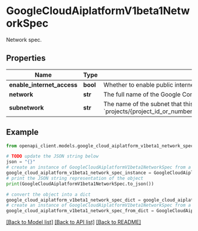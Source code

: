 # GoogleCloudAiplatformV1beta1NetworkSpec

Network spec.

## Properties

Name | Type | Description | Notes
------------ | ------------- | ------------- | -------------
**enable_internet_access** | **bool** | Whether to enable public internet access. Default false. | [optional] 
**network** | **str** | The full name of the Google Compute Engine [network](https://cloud.google.com//compute/docs/networks-and-firewalls#networks) | [optional] 
**subnetwork** | **str** | The name of the subnet that this instance is in. Format: &#x60;projects/{project_id_or_number}/regions/{region}/subnetworks/{subnetwork_id}&#x60; | [optional] 

## Example

```python
from openapi_client.models.google_cloud_aiplatform_v1beta1_network_spec import GoogleCloudAiplatformV1beta1NetworkSpec

# TODO update the JSON string below
json = "{}"
# create an instance of GoogleCloudAiplatformV1beta1NetworkSpec from a JSON string
google_cloud_aiplatform_v1beta1_network_spec_instance = GoogleCloudAiplatformV1beta1NetworkSpec.from_json(json)
# print the JSON string representation of the object
print(GoogleCloudAiplatformV1beta1NetworkSpec.to_json())

# convert the object into a dict
google_cloud_aiplatform_v1beta1_network_spec_dict = google_cloud_aiplatform_v1beta1_network_spec_instance.to_dict()
# create an instance of GoogleCloudAiplatformV1beta1NetworkSpec from a dict
google_cloud_aiplatform_v1beta1_network_spec_from_dict = GoogleCloudAiplatformV1beta1NetworkSpec.from_dict(google_cloud_aiplatform_v1beta1_network_spec_dict)
```
[[Back to Model list]](../README.md#documentation-for-models) [[Back to API list]](../README.md#documentation-for-api-endpoints) [[Back to README]](../README.md)


